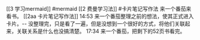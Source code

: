 [[3 学习mermaid]] #mermaid
[[2 费曼学习法]] #卡片笔记写作法 
来一个番茄来看书。 [[2aa 卡片笔记写作法]]
14:53 来一个番茄整理之前的想法，使其正式进入卡片。-- 没整理完，只是看了一遍，但是没想到一个很好的方式，将他们关联起来，关联关系是什么也没搞清楚。
17:34 来一个番茄，把剩下的52页书看完。



